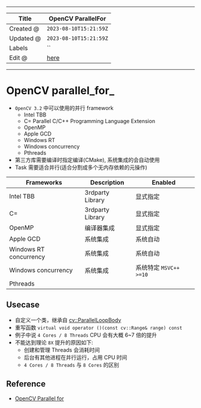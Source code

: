-----

| Title     | OpenCV ParallelFor                                    |
| --------- | ----------------------------------------------------- |
| Created @ | `2023-08-10T15:21:59Z`                                |
| Updated @ | `2023-08-10T15:21:59Z`                                |
| Labels    | \`\`                                                  |
| Edit @    | [here](https://github.com/junxnone/aiwiki/issues/437) |

-----

# OpenCV parallel\_for\_

  - `OpenCV 3.2` 中可以使用的并行 framework
      - Intel TBB
      - C= Parallel C/C++ Programming Language Extension
      - OpenMP
      - Apple GCD
      - Windows RT
      - Windows concurrency
      - Pthreads
  - 第三方库需要编译时指定编译(CMake), 系统集成的会自动使用
  - Task 需要适合并行(适合分割成多个无内存依赖的元操作)

| Frameworks             | Description      | Enabled            |
| ---------------------- | ---------------- | ------------------ |
| Intel TBB              | 3rdparty Library | 显式指定               |
| C=                     | 3rdparty Library | 显式指定               |
| OpenMP                 | 编译器集成            | 显式指定               |
| Apple GCD              | 系统集成             | 系统自动               |
| Windows RT concurrency | 系统集成             | 系统自动               |
| Windows concurrency    | 系统集成             | 系统特定 `MSVC++ >=10` |
| Pthreads               |                  |                    |

## Usecase

  - 自定义一个类，继承自
    [cv::ParallelLoopBody](https://docs.opencv.org/4.x/d2/d74/classcv_1_1ParallelLoopBody.html)
  - 重写函数 `virtual void operator ()(const cv::Range& range) const`
  - 例子中说 `4 Cores / 8 Threads` CPU 会有大概 6\~7 倍的提升
  - 不能达到理论 `8X` 提升的原因如下:
      - 创建和管理 Threads 会消耗时间
      - 后台有其他进程在并行运行，占用 CPU 时间
      - `4 Cores / 8 Threads` 与 `8 Cores` 的区别

## Reference

  - [OpenCV Parallel
    for](https://docs.opencv.org/4.x/d7/dff/tutorial_how_to_use_OpenCV_parallel_for_.html)
